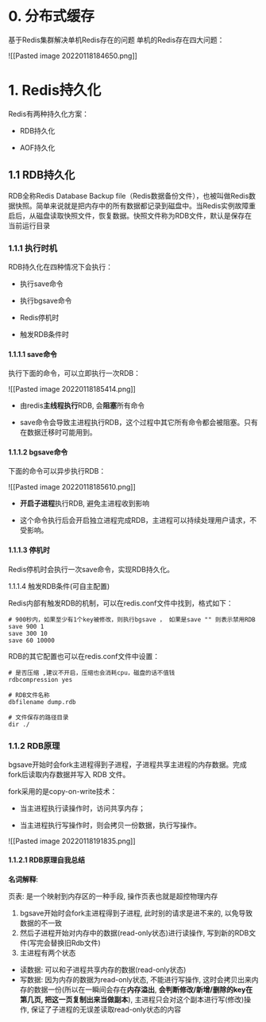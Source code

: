 # 0. 分布式缓存

基于Redis集群解决单机Redis存在的问题
单机的Redis存在四大问题：

![[Pasted image 20220118184650.png]]

# 1. Redis持久化

Redis有两种持久化方案：

-   RDB持久化
    
-   AOF持久化

## 1.1 RDB持久化

RDB全称Redis Database Backup file（Redis数据备份文件），也被叫做Redis数据快照。简单来说就是把内存中的所有数据都记录到磁盘中。当Redis实例故障重启后，从磁盘读取快照文件，恢复数据。快照文件称为RDB文件，默认是保存在当前运行目录

### 1.1.1 执行时机

RDB持久化在四种情况下会执行：

-   执行save命令
    
-   执行bgsave命令
    
-   Redis停机时
    
-   触发RDB条件时

#### 1.1.1.1 save命令

执行下面的命令，可以立即执行一次RDB：

![[Pasted image 20220118185414.png]]

- 由redis**主线程执行**RDB, 会**阻塞**所有命令

- save命令会导致主进程执行RDB，这个过程中其它所有命令都会被阻塞。只有在数据迁移时可能用到。

#### 1.1.1.2 bgsave命令

下面的命令可以异步执行RDB：

![[Pasted image 20220118185610.png]]

- **开启子进程**执行RDB, 避免主进程收到影响

- 这个命令执行后会开启独立进程完成RDB，主进程可以持续处理用户请求，不受影响。

#### 1.1.1.3 停机时

Redis停机时会执行一次save命令，实现RDB持久化。

1.1.1.4 触发RDB条件(可自主配置)

Redis内部有触发RDB的机制，可以在redis.conf文件中找到，格式如下：

```properties
# 900秒内，如果至少有1个key被修改，则执行bgsave ， 如果是save "" 则表示禁用RDB
save 900 1  
save 300 10  
save 60 10000 
```

RDB的其它配置也可以在redis.conf文件中设置：

```properties
# 是否压缩 ,建议不开启，压缩也会消耗cpu，磁盘的话不值钱
rdbcompression yes

# RDB文件名称
dbfilename dump.rdb  

# 文件保存的路径目录
dir ./ 
```

### 1.1.2 RDB原理

bgsave开始时会fork主进程得到子进程，子进程共享主进程的内存数据。完成fork后读取内存数据并写入 RDB 文件。

fork采用的是copy-on-write技术：

-   当主进程执行读操作时，访问共享内存；
    
-   当主进程执行写操作时，则会拷贝一份数据，执行写操作。


![[Pasted image 20220118191835.png]]

#### 1.1.2.1 RDB原理自我总结

**名词解释**:

页表: 是一个映射到内存区的一种手段, 操作页表也就是超控物理内存

1. bgsave开始时会fork主进程得到子进程, 此时别的请求是进不来的, 以免导致数据的不一致
2. 然后子进程开始对内存中的数据(read-only状态)进行读操作, 写到新的RDB文件(写完会替换旧Rdb文件)
3. 主进程有两个状态
- 读数据: 可以和子进程共享内存的数据(read-only状态)
- 写数据: 因为内存的数据为read-only状态, 不能进行写操作, 这时会拷贝出来内存的数据一份(所以在一瞬间会存在**内存溢出**, **会判断修改/新增/删除的key在第几页, 把这一页复制出来当做副本**), 主进程只会对这个副本进行写(修改)操作, 保证了子进程的无误差读取read-only状态的内容

